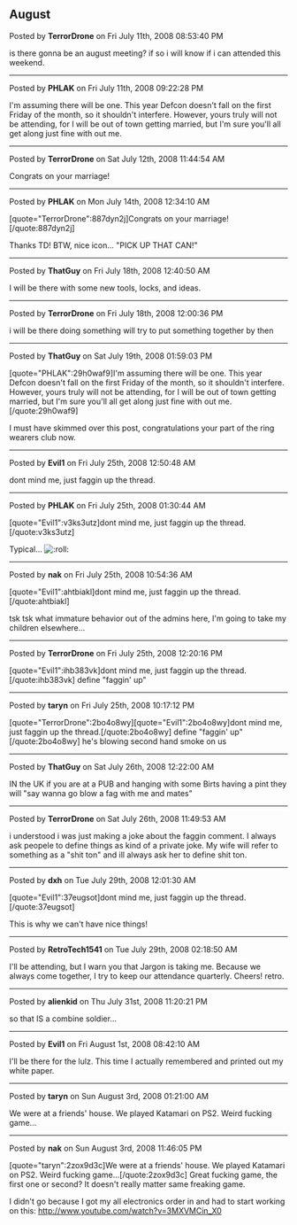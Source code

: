 ## August
Posted by **TerrorDrone** on Fri July 11th, 2008 08:53:40 PM

is there gonna be an august meeting?
if so i will know if i can attended this weekend.

--------------------------------------------------------------------------------

Posted by **PHLAK** on Fri July 11th, 2008 09:22:28 PM

I'm assuming there will be one. This year Defcon doesn't fall on the first Friday of the month, so it shouldn't interfere.  However, yours truly will not be attending, for I will be out of town getting married, but I'm sure you'll all get along just fine with out me.

--------------------------------------------------------------------------------

Posted by **TerrorDrone** on Sat July 12th, 2008 11:44:54 AM

Congrats on your marriage!

--------------------------------------------------------------------------------

Posted by **PHLAK** on Mon July 14th, 2008 12:34:10 AM

[quote=&quot;TerrorDrone&quot;:887dyn2j]Congrats on your marriage![/quote:887dyn2j]

Thanks TD!  BTW, nice icon... &quot;PICK UP THAT CAN!&quot;

--------------------------------------------------------------------------------

Posted by **ThatGuy** on Fri July 18th, 2008 12:40:50 AM

I will be there with some new tools, locks, and ideas.

--------------------------------------------------------------------------------

Posted by **TerrorDrone** on Fri July 18th, 2008 12:00:36 PM

i will be there doing something 
will try to put something together by then

--------------------------------------------------------------------------------

Posted by **ThatGuy** on Sat July 19th, 2008 01:59:03 PM

[quote=&quot;PHLAK&quot;:29h0waf9]I'm assuming there will be one. This year Defcon doesn't fall on the first Friday of the month, so it shouldn't interfere.  However, yours truly will not be attending, for I will be out of town getting married, but I'm sure you'll all get along just fine with out me.[/quote:29h0waf9]

I must have skimmed over this post, congratulations your part of the ring wearers club now.

--------------------------------------------------------------------------------

Posted by **Evil1** on Fri July 25th, 2008 12:50:48 AM

dont mind me, just faggin up the thread.

--------------------------------------------------------------------------------

Posted by **PHLAK** on Fri July 25th, 2008 01:30:44 AM

[quote=&quot;Evil1&quot;:v3ks3utz]dont mind me, just faggin up the thread.[/quote:v3ks3utz]

Typical... <!-- s:roll: --><img src="{SMILIES_PATH}/icon_rolleyes.gif" alt=":roll:" title="Rolling Eyes" /><!-- s:roll: -->

--------------------------------------------------------------------------------

Posted by **nak** on Fri July 25th, 2008 10:54:36 AM

[quote=&quot;Evil1&quot;:ahtbiakl]dont mind me, just faggin up the thread.[/quote:ahtbiakl]

tsk tsk what immature behavior out of the admins here, I'm going to take my children elsewhere...

--------------------------------------------------------------------------------

Posted by **TerrorDrone** on Fri July 25th, 2008 12:20:16 PM

[quote=&quot;Evil1&quot;:ihb383vk]dont mind me, just faggin up the thread.[/quote:ihb383vk]
define &quot;faggin' up&quot;

--------------------------------------------------------------------------------

Posted by **taryn** on Fri July 25th, 2008 10:17:12 PM

[quote=&quot;TerrorDrone&quot;:2bo4o8wy][quote=&quot;Evil1&quot;:2bo4o8wy]dont mind me, just faggin up the thread.[/quote:2bo4o8wy]
define &quot;faggin' up&quot;[/quote:2bo4o8wy]
he's blowing second hand smoke on us

--------------------------------------------------------------------------------

Posted by **ThatGuy** on Sat July 26th, 2008 12:22:00 AM

IN the UK if you are at a PUB and hanging with some Birts having a pint they will &quot;say wanna go blow a fag with me and mates&quot;

--------------------------------------------------------------------------------

Posted by **TerrorDrone** on Sat July 26th, 2008 11:49:53 AM

i understood i was just making a joke about the faggin comment.
I always ask peopele to define things as kind of a private joke.
My wife will refer to something as a &quot;shit ton&quot; and ill always ask her to define shit ton.

--------------------------------------------------------------------------------

Posted by **dxh** on Tue July 29th, 2008 12:01:30 AM

[quote=&quot;Evil1&quot;:37eugsot]dont mind me, just faggin up the thread.[/quote:37eugsot]

This is why we can't have nice things!

--------------------------------------------------------------------------------

Posted by **RetroTech1541** on Tue July 29th, 2008 02:18:50 AM

I'll be attending, but I warn you that Jargon is taking me. Because we always come together, I try to keep our attendance quarterly. Cheers! retro.

--------------------------------------------------------------------------------

Posted by **alienkid** on Thu July 31st, 2008 11:20:21 PM

so that IS a combine soldier...

--------------------------------------------------------------------------------

Posted by **Evil1** on Fri August 1st, 2008 08:42:10 AM

I'll be there for the lulz. This time I actually remembered and printed out my white paper.

--------------------------------------------------------------------------------

Posted by **taryn** on Sun August 3rd, 2008 01:21:00 AM

We were at a friends' house. We played Katamari on PS2. Weird fucking game...

--------------------------------------------------------------------------------

Posted by **nak** on Sun August 3rd, 2008 11:46:05 PM

[quote=&quot;taryn&quot;:2zox9d3c]We were at a friends' house. We played Katamari on PS2. Weird fucking game...[/quote:2zox9d3c]
Great fucking game, the first one or second? It doesn't really matter same freaking game.

I didn't go because I got my all electronics order in and had to start working on this: <!-- m --><a class="postlink" href="http://www.youtube.com/watch?v=3MXVMCin_X0">http://www.youtube.com/watch?v=3MXVMCin_X0</a><!-- m -->
